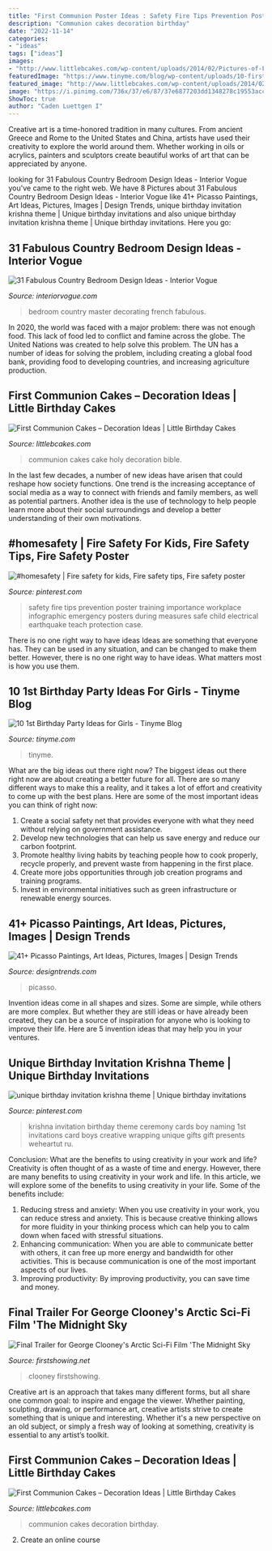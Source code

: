```yaml
---
title: "First Communion Poster Ideas : Safety Fire Tips Prevention Poster Training Importance Workplace Infographic Emergency Posters During Measures Safe Child Electrical Earthquake Teach Protection Case"
description: "Communion cakes decoration birthday"
date: "2022-11-14"
categories:
- "ideas"
tags: ["ideas"]
images:
- "http://www.littlebcakes.com/wp-content/uploads/2014/02/Pictures-of-First-Communion-Cakes-627x1024.jpg"
featuredImage: "https://www.tinyme.com/blog/wp-content/uploads/10-first-birthday-party-ideas-for-girls/10-First-Birthday-Party-Ideas-for-Girls-5.jpg"
featured_image: "http://www.littlebcakes.com/wp-content/uploads/2014/02/Pictures-of-First-Communion-Cakes.jpg"
image: "https://i.pinimg.com/736x/37/e6/87/37e6877203dd1348278c19553accdc0b.jpg"
ShowToc: true
author: "Caden Luettgen I"
---
```



Creative art is a time-honored tradition in many cultures. From ancient Greece and Rome to the United States and China, artists have used their creativity to explore the world around them. Whether working in oils or acrylics, painters and sculptors create beautiful works of art that can be appreciated by anyone.

	

		
looking for 31 Fabulous Country Bedroom Design Ideas - Interior Vogue you've came to the right web. We have 8 Pictures about 31 Fabulous Country Bedroom Design Ideas - Interior Vogue like 41+ Picasso Paintings, Art Ideas, Pictures, Images | Design Trends, unique birthday invitation krishna theme | Unique birthday invitations and also unique birthday invitation krishna theme | Unique birthday invitations. Here you go:
		
    
## 31 Fabulous Country Bedroom Design Ideas - Interior Vogue

<img loading=lazy src="http://interiorvogue.com/wp-content/uploads/2016/07/Country-French-Master-Bedroom.jpg" onerror="this.onerror=null;this.src='https://tse3.mm.bing.net/th?id=OIP.Z7j6NMKvNRZVedWZ1WeX_QHaLD&amp;pid=15.1';" alt="31 Fabulous Country Bedroom Design Ideas - Interior Vogue">

_Source: interiorvogue.com_

>bedroom country master decorating french fabulous. 

	

In 2020, the world was faced with a major problem: there was not enough food. This lack of food led to conflict and famine across the globe. The United Nations was created to help solve this problem. The UN has a number of ideas for solving the problem, including creating a global food bank, providing food to developing countries, and increasing agriculture production.

    
## First Communion Cakes – Decoration Ideas | Little Birthday Cakes

<img loading=lazy src="http://www.littlebcakes.com/wp-content/uploads/2014/02/Pictures-of-First-Communion-Cakes-627x1024.jpg" onerror="this.onerror=null;this.src='https://tse2.mm.bing.net/th?id=OIP.iNCejBY0aD6J938eaEJdHAHaMG&amp;pid=15.1';" alt="First Communion Cakes – Decoration Ideas | Little Birthday Cakes">

_Source: littlebcakes.com_

>communion cakes cake holy decoration bible. 

	

In the last few decades, a number of new ideas have arisen that could reshape how society functions. One trend is the increasing acceptance of social media as a way to connect with friends and family members, as well as potential partners. Another idea is the use of technology to help people learn more about their social surroundings and develop a better understanding of their own motivations.

    
## #homesafety | Fire Safety For Kids, Fire Safety Tips, Fire Safety Poster

<img loading=lazy src="https://i.pinimg.com/736x/ed/92/a4/ed92a4930f4fbea6bb4c80109fe8d097.jpg" onerror="this.onerror=null;this.src='https://tse1.mm.bing.net/th?id=OIP.tdpVIFJm2FdfgQMGVoXbGwHaKo&amp;pid=15.1';" alt="#homesafety | Fire safety for kids, Fire safety tips, Fire safety poster">

_Source: pinterest.com_

>safety fire tips prevention poster training importance workplace infographic emergency posters during measures safe child electrical earthquake teach protection case. 

	

There is no one right way to have ideas
Ideas are something that everyone has. They can be used in any situation, and can be changed to make them better. However, there is no one right way to have ideas. What matters most is how you use them.

    
## 10 1st Birthday Party Ideas For Girls - Tinyme Blog

<img loading=lazy src="https://www.tinyme.com/blog/wp-content/uploads/10-first-birthday-party-ideas-for-girls/10-First-Birthday-Party-Ideas-for-Girls-5.jpg" onerror="this.onerror=null;this.src='https://tse2.mm.bing.net/th?id=OIP.AB_fiOzLCH6LJVuLMdVafAHaLH&amp;pid=15.1';" alt="10 1st Birthday Party Ideas for Girls - Tinyme Blog">

_Source: tinyme.com_

>tinyme. 

	

What are the big ideas out there right now?
The biggest ideas out there right now are about creating a better future for all. There are so many different ways to make this a reality, and it takes a lot of effort and creativity to come up with the best plans. Here are some of the most important ideas you can think of right now:
1. Create a social safety net that provides everyone with what they need without relying on government assistance.
2. Develop new technologies that can help us save energy and reduce our carbon footprint. 
3. Promote healthy living habits by teaching people how to cook properly, recycle properly, and prevent waste from happening in the first place. 
4. Create more jobs opportunities through job creation programs and training programs. 
5. Invest in environmental initiatives such as green infrastructure or renewable energy sources.

    
## 41+ Picasso Paintings, Art Ideas, Pictures, Images | Design Trends

<img loading=lazy src="https://images.designtrends.com/wp-content/uploads/2016/03/09120213/First-Communion-Painting.jpg" onerror="this.onerror=null;this.src='https://tse4.mm.bing.net/th?id=OIP.huRBuH__6mSAeHl01_hvwwHaKo&amp;pid=15.1';" alt="41+ Picasso Paintings, Art Ideas, Pictures, Images | Design Trends">

_Source: designtrends.com_

>picasso. 

	

Invention ideas come in all shapes and sizes. Some are simple, while others are more complex. But whether they are still ideas or have already been created, they can be a source of inspiration for anyone who is looking to improve their life. Here are 5 invention ideas that may help you in your ventures.

    
## Unique Birthday Invitation Krishna Theme | Unique Birthday Invitations

<img loading=lazy src="https://i.pinimg.com/736x/37/e6/87/37e6877203dd1348278c19553accdc0b.jpg" onerror="this.onerror=null;this.src='https://tse2.mm.bing.net/th?id=OIP.8gnbPgGVevS0HbaWRm9pvwHaJ4&amp;pid=15.1';" alt="unique birthday invitation krishna theme | Unique birthday invitations">

_Source: pinterest.com_

>krishna invitation birthday theme ceremony cards boy naming 1st invitations card boys creative wrapping unique gifts gift presents weheartut ru. 

	

Conclusion: What are the benefits to using creativity in your work and life?
Creativity is often thought of as a waste of time and energy. However, there are many benefits to using creativity in your work and life. In this article, we will explore some of the benefits to using creativity in your life. Some of the benefits include: 
1) Reducing stress and anxiety: When you use creativity in your work, you can reduce stress and anxiety. This is because creative thinking allows for more fluidity in your thinking process which can help you to calm down when faced with stressful situations. 
2) Enhancing communication: When you are able to communicate better with others, it can free up more energy and bandwidth for other activities. This is because communication is one of the most important aspects of our lives. 
3) Improving productivity: By improving productivity, you can save time and money.

    
## Final Trailer For George Clooney&#039;s Arctic Sci-Fi Film &#039;The Midnight Sky

<img loading=lazy src="https://media2.firstshowing.net/firstshowing/img11/MidnightSkyFinalpostermainbigi59901.jpg" onerror="this.onerror=null;this.src='https://tse1.mm.bing.net/th?id=OIP.1KrRN4kB3r_3uqGrz0vjgQHaK-&amp;pid=15.1';" alt="Final Trailer for George Clooney&#039;s Arctic Sci-Fi Film &#039;The Midnight Sky">

_Source: firstshowing.net_

>clooney firstshowing. 

	

Creative art is an approach that takes many different forms, but all share one common goal: to inspire and engage the viewer. Whether painting, sculpting, drawing, or performance art, creative artists strive to create something that is unique and interesting. Whether it's a new perspective on an old subject, or simply a fresh way of looking at something, creativity is essential to any artist’s toolkit.

    
## First Communion Cakes – Decoration Ideas | Little Birthday Cakes

<img loading=lazy src="http://www.littlebcakes.com/wp-content/uploads/2014/02/Pictures-of-First-Communion-Cakes.jpg" onerror="this.onerror=null;this.src='https://tse4.mm.bing.net/th?id=OIP.zfnm4-BTchu_Sb08NsrPoQHaMF&amp;pid=15.1';" alt="First Communion Cakes – Decoration Ideas | Little Birthday Cakes">

_Source: littlebcakes.com_

>communion cakes decoration birthday. 

	

2. Create an online course

